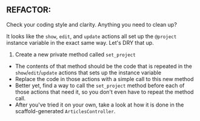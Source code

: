 ## REFACTOR:
Check your coding style and clarity. Anything you need to clean up?

It looks like the `show`, `edit`, and `update` actions all set up the `@project` instance variable in the exact same way. Let's DRY that up.

  1. Create a new private method called `set_project`
  - The contents of that method should be the code that is repeated in the `show`/`edit`/`update` actions that sets up the instance variable
  - Replace the code in those actions with a simple call to this new method
  - Better yet, find a way to call the `set_project` method before each of those actions that need it, so you don't even have to repeat the method call.
  - After you've tried it on your own, take a look at how it is done in the scaffold-generated `ArticlesController`.
